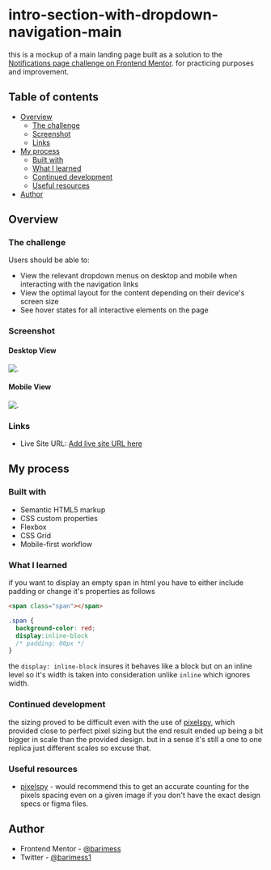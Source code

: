 # intro-section-with-dropdown-navigation-main

 this is a mockup of a main landing page built as a solution to the [Notifications page challenge on Frontend Mentor](https://www.frontendmentor.io/challenges/intro-section-with-dropdown-navigation-ryaPetHE5). for practicing purposes and improvement.

## Table of contents

- [Overview](#overview)
  - [The challenge](#the-challenge)
  - [Screenshot](#screenshot)
  - [Links](#links)
- [My process](#my-process)
  - [Built with](#built-with)
  - [What I learned](#what-i-learned)
  - [Continued development](#continued-development)
  - [Useful resources](#useful-resources)
- [Author](#author)

## Overview

### The challenge

Users should be able to:

- View the relevant dropdown menus on desktop and mobile when interacting with the navigation links
- View the optimal layout for the content depending on their device's screen size
- See hover states for all interactive elements on the page

### Screenshot

#### Desktop View
![.](./solution/desktop-solution.png)

#### Mobile View
![.](./solution/mobile-solution.png)

### Links

- Live Site URL: [Add live site URL here](https://barimess.github.io/notifications-page-main)

## My process

### Built with

- Semantic HTML5 markup
- CSS custom properties
- Flexbox
- CSS Grid
- Mobile-first workflow

### What I learned

if you want to display an empty span in html you have to either include padding or change it's properties as follows

```html
<span class="span"></span>
```
```css
.span {
  background-color: red;
  display:inline-block
  /* padding: 00px */
}
```
the `display: inline-block` insures it behaves like a block but on an inline level so it's width is taken into consideration unlike `inline` which ignores width. 

### Continued development

the sizing proved to be difficult even with the use of [pixelspy](https://pixspy.com/), which provided close to perfect pixel sizing but the end result ended up being a bit bigger in scale than the provided design. but in a sense it's still a one to one replica just different scales so excuse that.



### Useful resources

- [pixelspy](https://pixspy.com/) - would recommend this to get an accurate counting for the pixels spacing even on a given image if you don't have the exact design specs or figma files.



## Author

- Frontend Mentor - [@barimess](https://www.frontendmentor.io/profile/barimess)
- Twitter - [@barimess1](https://www.twitter.com/barimess1)
